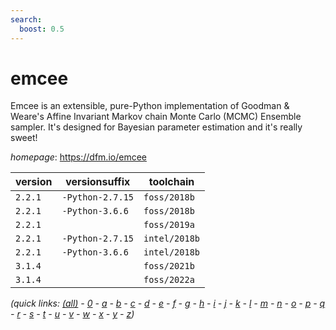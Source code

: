 ```yaml
---
search:
  boost: 0.5
---
```

# emcee

Emcee is an extensible, pure-Python implementation of  Goodman & Weare's Affine Invariant Markov chain Monte Carlo (MCMC) Ensemble sampler.  It's designed for Bayesian parameter estimation and it's really sweet!

*homepage*: <https://dfm.io/emcee>

version | versionsuffix | toolchain
--------|---------------|----------
``2.2.1`` | ``-Python-2.7.15`` | ``foss/2018b``
``2.2.1`` | ``-Python-3.6.6`` | ``foss/2018b``
``2.2.1`` |  | ``foss/2019a``
``2.2.1`` | ``-Python-2.7.15`` | ``intel/2018b``
``2.2.1`` | ``-Python-3.6.6`` | ``intel/2018b``
``3.1.4`` |  | ``foss/2021b``
``3.1.4`` |  | ``foss/2022a``


*(quick links: [(all)](../index.md) - [0](../0/index.md) - [a](../a/index.md) - [b](../b/index.md) - [c](../c/index.md) - [d](../d/index.md) - [e](../e/index.md) - [f](../f/index.md) - [g](../g/index.md) - [h](../h/index.md) - [i](../i/index.md) - [j](../j/index.md) - [k](../k/index.md) - [l](../l/index.md) - [m](../m/index.md) - [n](../n/index.md) - [o](../o/index.md) - [p](../p/index.md) - [q](../q/index.md) - [r](../r/index.md) - [s](../s/index.md) - [t](../t/index.md) - [u](../u/index.md) - [v](../v/index.md) - [w](../w/index.md) - [x](../x/index.md) - [y](../y/index.md) - [z](../z/index.md))*

